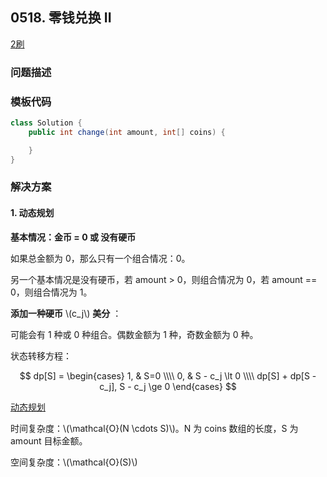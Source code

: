 ## 0518. 零钱兑换 II

<script src="https://cdn.bootcss.com/mathjax/2.7.7/MathJax.js?config=TeX-AMS-MML_HTMLorMML"></script>

[2刷](qu0518/solu/Solution.java)

### 问题描述


### 模板代码

``` java
class Solution {
    public int change(int amount, int[] coins) {

    }
}
```

### 解决方案

#### 1. 动态规划

**基本情况：金币 = 0 或 没有硬币**

如果总金额为 0，那么只有一个组合情况：0。

另一个基本情况是没有硬币，若 amount > 0，则组合情况为 0，若 amount == 0，则组合情况为 1。

**添加一种硬币** \\(c_j\\) **美分** ：

可能会有 1 种或 0 种组合。偶数金额为 1 种，奇数金额为 0 种。

状态转移方程：

$$
dp[S] = 
\begin{cases}
1, & S=0 \\\\
0, & S - c_j \lt 0 \\\\
dp[S] + dp[S - c_j], S - c_j \ge 0
\end{cases}
$$


[动态规划](qu0518/solu1/Solution.java)

时间复杂度：\\(\mathcal{O}(N \cdots S)\\)。N 为 coins 数组的长度，S 为 amount 目标金额。

空间复杂度：\\(\mathcal{O}(S)\\)
